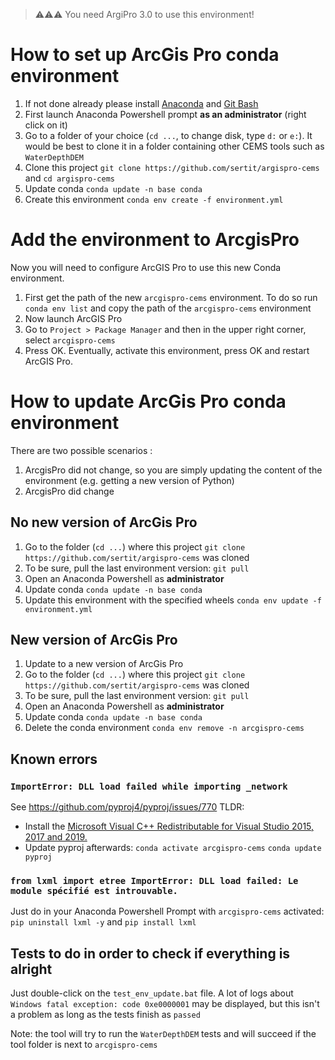 > ⚠⚠⚠ You need ArgiPro 3.0 to use this environment!

# How to set up ArcGis Pro conda environment

1. If not done already please install [Anaconda](https://docs.anaconda.com/anaconda/install/) and [Git Bash](https://gitforwindows.org/)
2. First launch Anaconda Powershell prompt **as an administrator** (right click on it)
3. Go to a folder of your choice (`cd ...`, to change disk, type `d:` or `e:`). It would be best to clone it in a folder containing other CEMS tools such as `WaterDepthDEM`
4. Clone this project `git clone https://github.com/sertit/argispro-cems` and `cd argispro-cems`
5. Update conda `conda update -n base conda`
6. Create this environment `conda env create -f environment.yml`

# Add the environment to ArcgisPro
Now you will need to configure ArcGIS Pro to use this new Conda environment. 

1. First get the path of the new `arcgispro-cems` environment. To do so run `conda env list` and copy the path of the `arcgispro-cems` environment
2. Now launch ArcGIS Pro
3. Go to `Project > Package Manager` and then in the upper right corner, select `arcgispro-cems`
4. Press OK. Eventually, activate this environment, press OK and restart ArcGIS Pro.

# How to update ArcGis Pro conda environment

There are two possible scenarios :
1. ArcgisPro did not change, so you are simply updating the content of the environment (e.g. getting a new version of Python)
2. ArcgisPro did change

## No new version of ArcGis Pro

1. Go to the folder (`cd ...`) where this project `git clone https://github.com/sertit/argispro-cems` was cloned
2. To be sure, pull the last environment version: `git pull`
3. Open an Anaconda Powershell as **administrator**
4. Update conda `conda update -n base conda`
5. Update this environment with the specified wheels `conda env update -f environment.yml`

## New version of ArcGis Pro

1. Update to a new version of ArcGis Pro
2. Go to the folder (`cd ...`) where this project `git clone https://github.com/sertit/argispro-cems` was cloned
3. To be sure, pull the last environment version: `git pull`
4. Open an Anaconda Powershell as **administrator**
5. Update conda `conda update -n base conda`
6. Delete the conda environment `conda env remove -n arcgispro-cems`

## Known errors

### `ImportError: DLL load failed while importing _network`

See https://github.com/pyproj4/pyproj/issues/770 
TLDR: 
- Install the [Microsoft Visual C++ Redistributable for Visual Studio 2015, 2017 and 2019.](https://docs.microsoft.com/en-US/cpp/windows/latest-supported-vc-redist?view=msvc-170)
- Update pyproj afterwards: `conda activate arcgispro-cems` `conda update pyproj`

### `from lxml import etree ImportError: DLL load failed: Le module spécifié est introuvable.`
Just do in your Anaconda Powershell Prompt with `arcgispro-cems` activated: `pip uninstall lxml -y` and `pip install lxml`


## Tests to do in order to check if everything is alright

Just double-click on the `test_env_update.bat` file.
A lot of logs about `Windows fatal exception: code 0xe0000001` may be displayed, but this isn't a problem as long as the tests finish as `passed`

Note: the tool will try to run the `WaterDepthDEM` tests and will succeed if the tool folder is next to `arcgispro-cems`